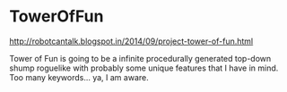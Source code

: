 TowerOfFun
==========

http://robotcantalk.blogspot.in/2014/09/project-tower-of-fun.html


Tower of Fun is going to be a infinite procedurally generated top-down shump roguelike with probably some unique features that I have in mind. Too many keywords... ya, I am aware. 
